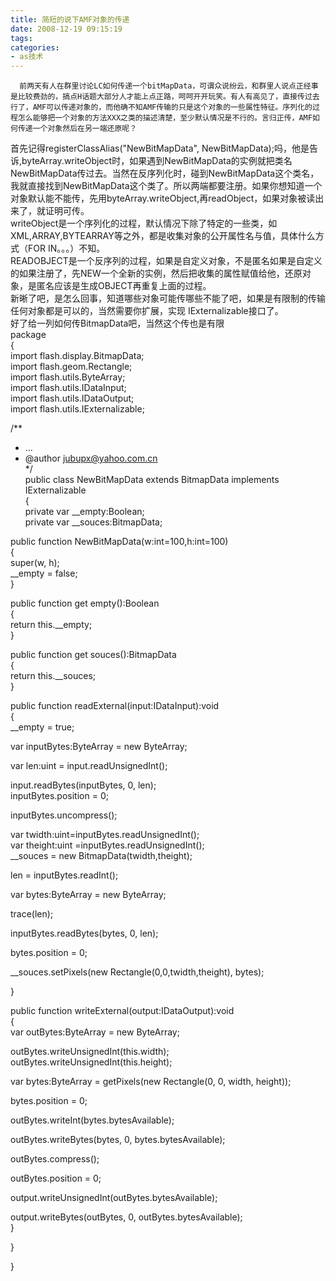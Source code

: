 ```yaml
---
title: 简短的说下AMF对象的传递
date: 2008-12-19 09:15:19
tags:
categories:
- as技术
---
```

      前两天有人在群里讨论LC如何传递一个bitMapData，可谓众说纷云，和群里人说点正经事是比较费劲的，搞点H话题大部分人才能上点正路，呵呵开开玩笑。有人有高见了，直接传过去行了，AMF可以传递对象的，而他确不知AMF传输的只是这个对象的一些属性特征。序列化的过程怎么能够把一个对象的方法XXX之类的描述清楚，至少默认情况是不行的。言归正传，AMF如何传递一个对象然后在另一端还原呢？   
   
 首先记得registerClassAlias("NewBitMapData", NewBitMapData);吗，他是告诉,byteArray.writeObject时，如果遇到NewBitMapData的实例就把类名NewBitMapData传过去。当然在反序列化时，碰到NewBitMapData这个类名，我就直接找到NewBitMapData这个类了。所以两端都要注册。如果你想知道一个对象默认能不能传，先用byteArray.writeObject,再readObject，如果对象被读出来了，就证明可传。   
 writeObject是一个序列化的过程，默认情况下除了特定的一些类，如XML,ARRAY,BYTEARRAY等之外，都是收集对象的公开属性名与值，具体什么方式（FOR IN。。。）不知。   
 READOBJECT是一个反序列的过程，如果是自定义对象，不是匿名如果是自定义的如果注册了，先NEW一个全新的实例，然后把收集的属性赋值给他，还原对象，是匿名应该是生成OBJECT再重复上面的过程。   
 新晰了吧，是怎么回事，知道哪些对象可能传哪些不能了吧，如果是有限制的传输任何对象都是可以的，当然需要你扩展，实现 IExternalizable接口了。   
 好了给一列如何传BitmapData吧，当然这个传也是有限   
 package   
 {   
 import flash.display.BitmapData;   
 import flash.geom.Rectangle;   
 import flash.utils.ByteArray;   
 import flash.utils.IDataInput;   
 import flash.utils.IDataOutput;   
 import flash.utils.IExternalizable;   
   
 /**   
 * ...   
 * @author [ jubupx@yahoo.com.cn ](mailto:jubupx@yahoo.com.cn)    
 */   
 public class NewBitMapData extends BitmapData implements IExternalizable   
 {   
 private var \_\_empty:Boolean;   
 private var \_\_souces:BitmapData;   
   
 public function NewBitMapData(w:int=100,h:int=100)   
 {   
 super(w, h);   
 \_\_empty = false;   
 }   
   
 public function get empty():Boolean   
 {   
 return this.\_\_empty;   
 }   
   
 public function get souces():BitmapData   
 {   
 return this.\_\_souces;   
 }   
   
   
 public function readExternal(input:IDataInput):void   
 {   
 \_\_empty = true;   
   
 var inputBytes:ByteArray = new ByteArray;   
   
 var len:uint = input.readUnsignedInt();   
   
 input.readBytes(inputBytes, 0, len);   
 inputBytes.position = 0;   
   
 inputBytes.uncompress();   
   
 var twidth:uint=inputBytes.readUnsignedInt();   
 var theight:uint =inputBytes.readUnsignedInt();   
 \_\_souces = new BitmapData(twidth,theight);   
   
 len = inputBytes.readInt();   
   
 var bytes:ByteArray = new ByteArray;   
   
 trace(len);   
   
 inputBytes.readBytes(bytes, 0, len);   
   
 bytes.position = 0;   
   
 \_\_souces.setPixels(new Rectangle(0,0,twidth,theight), bytes);   
   
 }   
   
 public function writeExternal(output:IDataOutput):void   
 {   
 var outBytes:ByteArray = new ByteArray;   
   
 outBytes.writeUnsignedInt(this.width);   
 outBytes.writeUnsignedInt(this.height);   
   
 var bytes:ByteArray = getPixels(new Rectangle(0, 0, width, height));   
   
 bytes.position = 0;   
   
 outBytes.writeInt(bytes.bytesAvailable);   
   
 outBytes.writeBytes(bytes, 0, bytes.bytesAvailable);   
   
 outBytes.compress();   
   
   
 outBytes.position = 0;   
   
 output.writeUnsignedInt(outBytes.bytesAvailable);   
   
 output.writeBytes(outBytes, 0, outBytes.bytesAvailable);   
 }   
   
 }   
   
 }